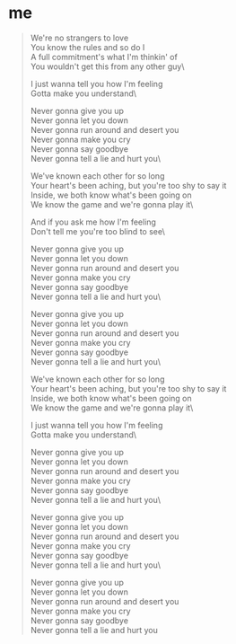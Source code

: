 # me

> We're no strangers to love\
> You know the rules and so do I\
> A full commitment's what I'm thinkin' of\
> You wouldn't get this from any other guy\\
>
> I just wanna tell you how I'm feeling\
> Gotta make you understand\\
>
> Never gonna give you up\
> Never gonna let you down\
> Never gonna run around and desert you\
> Never gonna make you cry\
> Never gonna say goodbye\
> Never gonna tell a lie and hurt you\\
>
> We've known each other for so long\
> Your heart's been aching, but you're too shy to say it\
> Inside, we both know what's been going on\
> We know the game and we're gonna play it\
>
> And if you ask me how I'm feeling\
> Don't tell me you're too blind to see\\
>
> Never gonna give you up\
> Never gonna let you down\
> Never gonna run around and desert you\
> Never gonna make you cry\
> Never gonna say goodbye\
> Never gonna tell a lie and hurt you\\
>
> Never gonna give you up\
> Never gonna let you down\
> Never gonna run around and desert you\
> Never gonna make you cry\
> Never gonna say goodbye\
> Never gonna tell a lie and hurt you\\
>
> We've known each other for so long\
> Your heart's been aching, but you're too shy to say it\
> Inside, we both know what's been going on\
> We know the game and we're gonna play it\\
> 
> I just wanna tell you how I'm feeling\
> Gotta make you understand\\
> 
> Never gonna give you up\
> Never gonna let you down\
> Never gonna run around and desert you\
> Never gonna make you cry\
> Never gonna say goodbye\
> Never gonna tell a lie and hurt you\\
>
> Never gonna give you up\
> Never gonna let you down\
> Never gonna run around and desert you\
> Never gonna make you cry\
> Never gonna say goodbye\
> Never gonna tell a lie and hurt you\\
>
> Never gonna give you up\
> Never gonna let you down\
> Never gonna run around and desert you\
> Never gonna make you cry\
> Never gonna say goodbye\
> Never gonna tell a lie and hurt you
